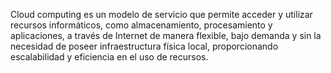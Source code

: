 
Cloud computing es un modelo de servicio que permite acceder y utilizar recursos informáticos, como almacenamiento, procesamiento y aplicaciones, a través de Internet de manera flexible, bajo demanda y sin la necesidad de poseer infraestructura física local, proporcionando escalabilidad y eficiencia en el uso de recursos.

